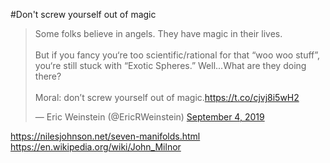 #Don't screw yourself out of magic

<blockquote class="twitter-tweet"><p lang="en" dir="ltr">Some folks believe in angels. They have magic in their lives.<br><br>But if you fancy you‘re too scientific/rational for that “woo woo stuff”, you‘re still stuck with “Exotic Spheres.” Well...What are they doing there?<br><br>Moral: don’t screw yourself out of magic.<a href="https://t.co/cjvj8i5wH2">https://t.co/cjvj8i5wH2</a></p>&mdash; Eric Weinstein (@EricRWeinstein) <a href="https://twitter.com/EricRWeinstein/status/1169339966477852673?ref_src=twsrc%5Etfw">September 4, 2019</a></blockquote> <script async src="https://platform.twitter.com/widgets.js" charset="utf-8"></script>

https://nilesjohnson.net/seven-manifolds.html
https://en.wikipedia.org/wiki/John_Milnor
